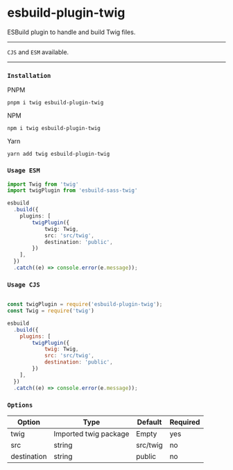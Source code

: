 # esbuild-plugin-twig

ESBuild plugin to handle and build Twig files.

---

`CJS` and `ESM` available.

---

### `Installation`

PNPM

```
pnpm i twig esbuild-plugin-twig
```

NPM

```
npm i twig esbuild-plugin-twig
```

Yarn

```
yarn add twig esbuild-plugin-twig
```

### `Usage ESM`

```TypeScript
import Twig from 'twig'
import twigPlugin from 'esbuild-sass-twig'

esbuild
  .build({
    plugins: [
        twigPlugin({
            twig: Twig,
            src: 'src/twig',
            destination: 'public',
        })
    ],
  })
  .catch((e) => console.error(e.message));
```

### `Usage CJS`

```JavaScript

const twigPlugin = require('esbuild-plugin-twig');
const Twig = require('twig')

esbuild
  .build({
    plugins: [
        twigPlugin({
            twig: Twig,
            src: 'src/twig',
            destination: 'public',
        })
    ],
  })
  .catch((e) => console.error(e.message));
```


### `Options`

| Option        | Type                  | Default       | Required |
| ------------- | --------------------- | ------------- | -------- |
| twig          | Imported twig package | Empty         | yes      |
| src           | string                | src/twig      | no       |
| destination   | string                | public        | no       |
